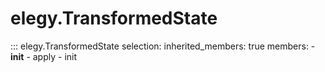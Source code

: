 # elegy.TransformedState

::: elegy.TransformedState
    selection:
        inherited_members: true
        members:
            - __init__
            - apply
            - init